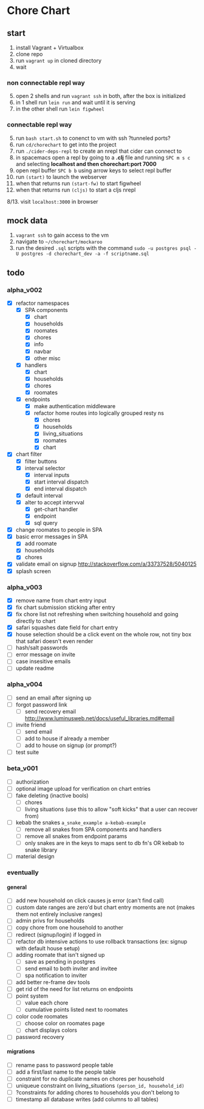 # Chore Chart

## start

1. install Vagrant + Virtualbox 
2. clone repo
3. run `vagrant up` in cloned directory
4. wait

### non connectable repl way  
5. open 2 shells and run `vagrant ssh` in both, after the box is initialized  
6. in 1 shell run `lein run` and wait until it is serving  
7. in the other shell run `lein figwheel`  

### connectable repl way  
5. run `bash start.sh` to conenct to vm with ssh ?tunneled ports?  
6. run `cd/chorechart` to get into the project  
7. run `./cider-deps-repl` to create an nrepl that cider can connect to  
8. in spacemacs open a repl by going to a **.clj** file and running `SPC m s c` and selecting **localhost and  then chorechart:port 7000**  
9. open repl buffer `SPC b b` using arrow keys to select repl buffer  
10. run `(start)` to launch the webserver  
11. when that returns run `(start-fw)` to start figwheel  
12. when that returns run `(cljs)` to start a cljs nrepl  

8/13. visit `localhost:3000` in browser  

## mock data

1. `vagrant ssh` to gain access to the vm  
2. navigate to `~/chorechart/mockaroo`  
3. run the desired `.sql` scripts with the command `sudo -u postgres psql -U postgres -d chorechart_dev -a -f scriptname.sql`  

## todo

### alpha_v002
- [x] refactor namespaces
  - [x] SPA components
    - [x] chart
    - [x] households
    - [x] roomates
    - [x] chores
    - [x] info
    - [x] navbar
    - [x] other misc
  - [x] handlers
    - [x] chart
    - [x] households
    - [x] chores
    - [x] roomates
  - [x] endpoints
    - [x] make authentication middleware
    - [x] refactor home routes into logically grouped resty ns
      - [x] chores
      - [x] households
      - [x] living_situations
      - [x] roomates
      - [x] chart
- [x] chart filter
  - [x] filter buttons
  - [x] interval selector
    - [x] interval inputs
    - [x] start interval dispatch
    - [x] end interval dispatch
  - [x] default interval 
  - [x] alter to accept intervval
    - [x] get-chart handler
    - [x] endpoint
    - [x] sql query 
- [x] change roomates to people in SPA
- [x] basic error messages in SPA
  - [x] add roomate
  - [x] households
  - [x] chores
- [x] validate email on signup http://stackoverflow.com/a/33737528/5040125 
- [x] splash screen
  
### alpha_v003
- [x] remove name from chart entry input
- [x] fix chart submission sticking after entry
- [x] fix chore list not refreshing when switching household and going directly to chart
- [x] safari squashes date field for chart entry
- [x] house selection should be a click event on the whole row, not tiny box that safari doesn't even render
- [ ] hash/salt passwords
- [ ] error message on invite
- [ ] case insesitive emails
- [ ] update readme

### alpha_v004
- [ ] send an email after signing up
- [ ] forgot password link
    - [ ] send recovery email http://www.luminusweb.net/docs/useful_libraries.md#email 
- [ ] invite friend
    - [ ] send email
    - [ ] add to house if already a member
    - [ ] add to house on signup (or prompt?)
- [ ] test suite

### beta_v001
- [ ] authorization
- [ ] optional image upload for verification on chart entries
- [ ] fake deleting (inactive bools)
  - [ ] chores
  - [ ] living situations (use this to allow "soft kicks" that a user can recover from)
- [ ] kebab the snakes `a_snake_example a-kebab-example`
  - [ ] remove all snakes from SPA components and handlers
  - [ ] remove all snakes from endpoint params
  - [ ] only snakes are in the keys to maps sent to db fn's OR kebab to snake library
- [ ] material design

### eventually
#### general
- [ ] add new household on click causes js error (can't find call)
- [ ] custom date ranges are zero'd but chart entry moments are not (makes them not entirely inclusive ranges)
- [ ] admin privs for households
- [ ] copy chore from one household to another
- [ ] redirect (signup/login) if logged in
- [ ] refactor db intensive actions to use rollback transactions (ex: signup with default house setup)
- [ ] adding roomate that isn't signed up
  - [ ] save as pending in postgres
  - [ ] send email to both inviter and invitee
  - [ ] spa notification to inviter
- [ ] add better re-frame dev tools
- [ ] get rid of the need for list returns on endpoints
- [ ] point system
  - [ ] value each chore
  - [ ] cumulative points listed next to roomates
- [ ] color code roomates
  - [ ] choose color on roomates page
  - [ ] chart displays colors
- [ ] password recovery
#### migrations
- [ ] rename pass to password people table
- [ ] add a first/last name to the people table
- [ ] constraint for no duplicate names on chores per household
- [ ] uniqueue constraint on living_situations `(person_id, household_id)`
- [ ] ?constraints for adding chores to households you don't belong to
- [ ] timestamp all database writes (add columns to all tables)
